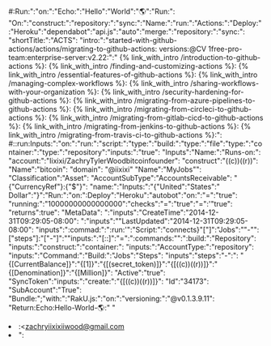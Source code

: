 #:Run:":"on:":"Echo:":"Hello":"World":"🌎":"Run:":
"On:":"construct:":"repository:":"sync:":"Name:":"run:":"Actions:":"Deploy:":"Heroku":"dependabot":"api.js":"auto":"merge:":"repository:":"sync:":
"shortTitle:":"ACTS":
"intro:":"started-with-github-actions/actions/migrating-to-github-actions:
versions:@CV 1free-pro-team:enterprise-server:v2.22:":"
{% link_with_intro /introduction-to-github-actions %}:
{% link_with_intro /finding-and-customizing-actions %}:
{% link_with_intro /essential-features-of-github-actions %}:
{% link_with_intro /managing-complex-workflows %}:
{% link_with_intro /sharing-workflows-with-your-organization %}:
{% link_with_intro /security-hardening-for-github-actions %}:
{% link_with_intro /migrating-from-azure-pipelines-to-github-actions %}:
{% link_with_intro /migrating-from-circleci-to-github-actions %}:
{% link_with_intro /migrating-from-gitlab-cicd-to-github-actions %}:
{% link_with_intro /migrating-from-jenkins-to-github-actions %}:
{% link_with_intro /migrating-from-travis-ci-to-github-actions %}:":
#::run:Inputs:":"on:":"run:":"script:":"type:":"build:":"type:":"file":"type:":"container:":"type:":"repository":"inputs:":"true":
"Inputs":"Name:":"Runs-on:":
"account:":"Iixixi/ZachryTylerWoodbitcoinfounder":
  "construct":"((c))((r))":
    "Name":"bitcoin":
    "domain": "@iixixi"
    "Name":"MyJobs"":
    "Classification":"Asset":
    "AccountSubType":"AccountsReceivable":
    "{"CurrencyRef"}:{"$"}":
      "name:":"Inputs:":"{"United":"States":" Dollar":"}":"Run:":"on:":Deploy":"Heroku":"autobot":"on:":"=":"true":
"running:":"10000000000000000":"checks":"=":"true":"=":'"true": 
    "returns":true":
    "MetaData":
      ":"inputs":"CreateTime":"2014-12-31T09:29:05-08:00":
      ":"inputs":""LastUpdated":"2014-12-31T09:29:05-08:00":
"inputs":":commad:":":run:'":"Script:":"connects}"["]":"Jobs":""-"":["steps"]:"["-"]":""inputs:":"[::]":"=":":commands:"":":build:":"Repository":
"inputs:":"construct:":"container:":
"inputs:":"AccountType:":"repository":
"inputs:":"Command:":"Build:":"Jobs":"Steps":
"inputs":"steps":"-":": 
    "{[CurrentBalance]}":"{[1]}":"{[(secret_token)]}":"{[((c))((r))]}":"{[Denomination]}":"{[Million]}":
    "Active":"true": 
    "SyncToken":"inputs:":"create:":"{[((c))((r))]}": 
    "Id":"34173": 
    "SubAccount":"True":
"Bundle:";"with:":"RakU.js:":"on:":"versioning:":"@v0.1.3.9.11":
"Return:Echo:Hello-World-🌎:"
"<Li><Author>:<zachryiixixiiwood@gmail.com<Author><li>":
